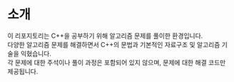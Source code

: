 # 소개
이 리포지토리는 C++을 공부하기 위해 알고리즘 문제를 풀이한 환경입니다. <br>
다양한 알고리즘 문제를 해결하면서 C++의 문법과 기본적인 자료구조 및 알고리즘 기술을 익혔습니다.  <br>
각 문제에 대한 주석이나 풀이 과정은 포함되어 있지 않으며, 문제에 대한 해결 코드만 제공됩니다. <br>

